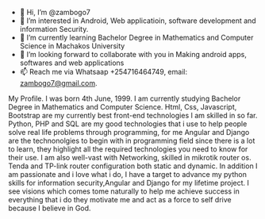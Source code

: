 - 👋 Hi, I’m @zambogo7
- 👀 I’m interested in Android, Web applicatioin, software development and information Security.
- 🌱 I’m currently learning Bachelor Degree in Mathematics and Computer Science in Machakos University
- 💞️ I’m looking forward to collaborate with you in Making android apps, softwares and web applications
- 📫 Reach me via Whatsaap +254716464749, email: zambogo7@gmail.com.


My Profile.
I was born 4th June, 1999. I am currently studying Bachelor Degree in Mathematics and Computer Science. Html, Css, Javascript, Bootstrap are my currently best front-end technologies I am skilled in so far. Python, PHP and SQL are my good technologies that i use to help people solve real life problems through programming, for me Angular and Django are the technonolgies to begin with in programming field since there is a lot to learn, they highlight all the required technologies you need to know for their use. I am also well-vast with Networking, skilled in mikrotik router os. Tenda and TP-link router configuration both static and dynamic. In addition I am passionate and i love what i do, I have a target to advance my python skills for information security,Angular and Django for my lifetime project. I see visions which comes tome naturally to help me achieve success in everything that i do they motivate me and act as a force to self drive because I believe in God.
